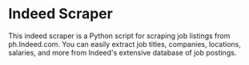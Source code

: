 # Indeed Scraper
This indeed scraper is a Python script for scraping job listings from ph.Indeed.com. You can easily extract job titles, companies, locations, salaries, and more from Indeed's extensive database of job postings.
